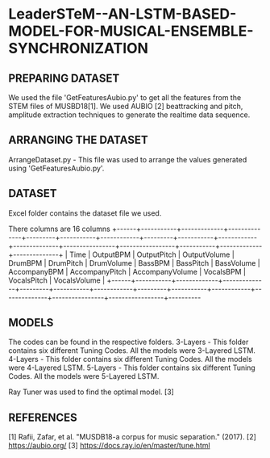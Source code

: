 # LeaderSTeM--AN-LSTM-BASED-MODEL-FOR-MUSICAL-ENSEMBLE-SYNCHRONIZATION

PREPARING DATASET
------

We used the file 'GetFeaturesAubio.py' to get all the features from the STEM files of MUSBD18[1]. We used AUBIO [2] beattracking and pitch, amplitude extraction techniques to generate the realtime data sequence.

ARRANGING THE DATASET
------
ArrangeDataset.py - This file was used to arrange the values generated using 'GetFeaturesAubio.py'.

DATASET
------
Excel folder contains the dataset file we used. 

There columns are 16 columns
+------+-----------+-------------+--------------+---------+-----------+------------+---------+-----------+------------+--------------+----------------+-----------------+-----------+-------------+--------------+
| Time | OutputBPM | OutputPitch | OutputVolume | DrumBPM | DrumPitch | DrumVolume | BassBPM | BassPitch | BassVolume | AccompanyBPM | AccompanyPitch | AccompanyVolume | VocalsBPM | VocalsPitch | VocalsVolume |
+------+-----------+-------------+--------------+---------+-----------+------------+---------+-----------+------------+--------------+----------------+-----------------+----------
 
MODELS
------

The codes can be found in the respective folders.
3-Layers - This folder contains six different Tuning Codes. All the models were 3-Layered LSTM.  
4-Layers - This folder contains six different Tuning Codes. All the models were 4-Layered LSTM.
5-Layers - This folder contains six different Tuning Codes. All the models were 5-Layered LSTM.

Ray Tuner was used to find the optimal model. [3]
 
 REFERENCES
 -----------

[1] Rafii, Zafar, et al. "MUSDB18-a corpus for music separation." (2017).
[2] https://aubio.org/
[3] https://docs.ray.io/en/master/tune.html
